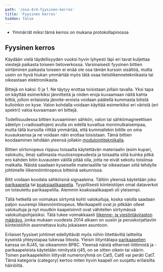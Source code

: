 ```yaml
---
path: '/osa-4/4-fyysinen-kerros'
title: 'Fyysinen kerros'
hidden: false
---
```



<text-box variant='learningObjectives' name='Oppimistavoitteet'>

- Ymmärrät miksi tämä kerros on mukana protokollapinossa

</text-box>


##  Fyysinen kerros

Käydään vielä täydellisyyden vuoksi hyvin lyhyesti läpi eri tavat kuljettaa viestejä paikasta toiseen tietoverkossa. Varsinaisesti fyysinen bittien siirtäminen paikasta toiseen ei enää ole osa tämän kurssin sisältöä, mutta usein on hyvä hiukan ymmärtää myös tätä osaa tietoliikennetekniikasta tai oikeastaan elektroniikasta.

Bittejä on kaksi: 0 ja 1. Ne täytyy erottaa toisistaan jollain tavalla. Yksi tapa on käyttää esimerkiksi jännitteitä ja niiden eroja kuvaamaan näitä kahta bittiä, jolloin erilaisista jännite-eroista voidaan päätellä kummasta bitistä kulloinkin on kyse. Valon kohdalla voidaan käyttää esimerkiksi eri väristä (eri spektri) valoa kuvaamaan eri bittejä.

Todellisuudessa bittien kuvaaminen sähkön, valon tai sähkömagneettisen säteilyn (=radioaaltojen) avulla on edellä kuvattua monimutkaisempaa, mutta tällä kurssilla riittää ymmärtää, että kummallekin bitille on oma kuvauksensa ja ne voidaan näin erottaa toisistaan. Tämä bittien koodaaminen tehdään yleensä jollakin [modulointitekniikalla](https://fi.wikipedia.org/wiki/Modulaatio_(elektroniikka)).

Bittien siirtonopeus riippuu toisaalta käytettävän materiaalin (esim kupari, valokuitu, ilma) sallimasta muutosnopeudesta ja toisaalta siitä kuinka pitkä ero kahden bitin kuvausten välillä pitää olla, jotta ne eivät sekoitu toisiinsa matkalla. Näistä saadaan kyseiselle materiaalille tai oikeastaan siitä tehdylle johtimelle liikennöintinopeus bitteinä sekunnissa.

Bitit voidaan koodata sähköisinä signaaleina. Tällöin yleensä käytetään joko [parikaapelia](https://fi.wikipedia.org/wiki/Parikaapeli) tai [koaksiaalikaapelia](https://fi.wikipedia.org/wiki/Koaksiaalikaapeli). Tyypillisesti kiinteistöjen omat dataverkot on toteutettu parikaapelilla. Aiemmin koaksiaalikaapeli oli yleisempi.

Tällä hetkellä on voimakas siirtymä kohti valokuituja, koska valolla saadaan paljon suurempi liikennöintinopeus. Merikaapelit ovat jo pitkään olleet valokuituja ja nyt muutkin kaapeloinnit ovat vähitellen siirtymässä valokuitupohjaisiksi. Tätä tukee voimakkaasti [liikenne- ja viestintäviraston määräys](https://www.traficom.fi/fi/viestinta/viestintaverkot/kiinteiston-sisaverkko), jonka mukaan vuodesta 2014 alkaen on uusiin ja peruskorjattaviin kiinteistöihin asennettava kuitu jokaiseen asuntoon.

Erilaiset fyysiset johtimet edellyttävät myös niihin liitettäviltä laitteilta kyseistä yhteystapaa tukevaa liitosta. Yleisin liityntätapa [parikaapelien](https://fi.wikipedia.org/wiki/Parikaapeli) kanssa on RJ45, tai oikeammin 8P8C. Yleensä näistä ethernet-liittimistä ja -parikaapeleista käytetään nimitystä rj45, on se sitten oikein tai väärin. Toinen parikaapeleihin liittyvät numeroryhmä on Cat5, Cat6 vai peräti Cat7. Tämä kategoria (category) kertoo miten hyvin kaapeli on suojattu erilaisilta häiriöiltä.


<!--  Osion 4 osaamistavoitteet -->

<quiz id="a3c24883-8267-4f32-91f5-d8793915f2d9"></quiz>



